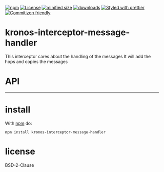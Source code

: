 [![npm](https://img.shields.io/npm/v/@kronos-integeration/interceptor-message-handler.svg)](https://www.npmjs.com/package/@kronos-integeration/interceptor-message-handler)
[![License](https://img.shields.io/badge/License-BSD%203--Clause-blue.svg)](https://opensource.org/licenses/BSD-3-Clause)
[![minified size](https://badgen.net/bundlephobia/min/@kronos-integeration/interceptor-message-handler)](https://bundlephobia.com/result?p=@kronos-integeration/interceptor-message-handler)
[![downloads](http://img.shields.io/npm/dm/@kronos-integeration/interceptor-message-handler.svg?style=flat-square)](https://npmjs.org/package/@kronos-integeration/interceptor-message-handler)
[![Styled with prettier](https://img.shields.io/badge/styled_with-prettier-ff69b4.svg)](https://github.com/prettier/prettier)
[![Commitizen friendly](https://img.shields.io/badge/commitizen-friendly-brightgreen.svg)](http://commitizen.github.io/cz-cli/)

kronos-interceptor-message-handler
=====
This interceptor cares about the handling of the messages
It will add the hops and copies the messages

# API

* * *

install
=======

With [npm](http://npmjs.org) do:

```shell
npm install kronos-interceptor-message-handler
```

license
=======

BSD-2-Clause
